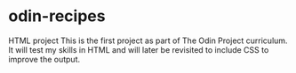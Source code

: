 # odin-recipes
HTML project
This is the first project as part of The Odin Project curriculum. It will test my skills in HTML and will later be revisited to include CSS to improve the output. 
